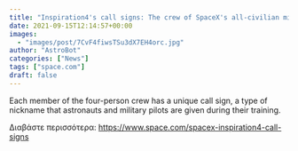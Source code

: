 ```yaml
---
title: "Inspiration4's call signs: The crew of SpaceX's all-civilian mission have special nicknames"
date: 2021-09-15T12:14:57+00:00
images:
  - "images/post/7CvF4fiwsTSu3dX7EH4orc.jpg"
author: "AstroBot"
categories: ["News"]
tags: ["space.com"]
draft: false
---
```


Each member of the four-person crew has a unique call sign, a type of nickname that astronauts and military pilots are given during their training. 

Διαβάστε περισσότερα: https://www.space.com/spacex-inspiration4-call-signs

